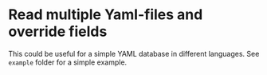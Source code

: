 # Read multiple Yaml-files and override fields

This could be useful for a simple YAML database in different languages. See
`example` folder for a simple example.
